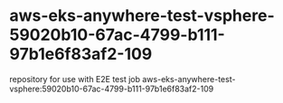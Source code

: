 # aws-eks-anywhere-test-vsphere-59020b10-67ac-4799-b111-97b1e6f83af2-109
repository for use with E2E test job aws-eks-anywhere-test-vsphere:59020b10-67ac-4799-b111-97b1e6f83af2-109
